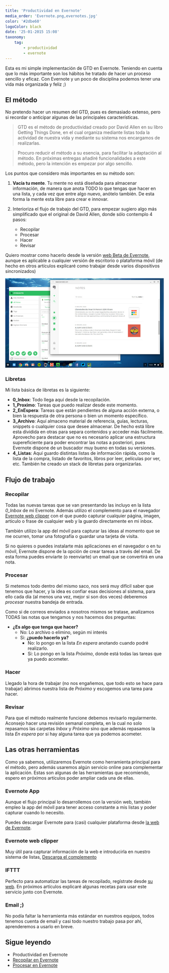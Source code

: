 ```yaml
---
title: 'Productividad en Evernote'
media_order: 'Evernote.png,evernotes.jpg'
color: '#2dbe60'
logoColor: black
date: '25-01-2015 15:08'
taxonomy:
    tag:
        - productividad
        - evernote
---
```


Esta es mi simple implementación de GTD en Evernote. Teniendo en cuenta que lo más importante son los hábitos he tratado de hacer un proceso sencillo y eficaz. Con Evernote y un poco de disciplina podemos tener una vida más organizada y feliz ;)


## El método

No pretendo hacer un resumen del GTD, pues es demasiado extenso, pero si recordar o anticipar algunas de las principales características.

> GTD es el método de productividad creado por David Allen en su libro Getting Things Done, en el cual organiza mediante listas toda la actividad de nuestra vida y mediante su sistema nos encargamos de realizarlas.

> Procuro reducir el método a su esencia, para facilitar la adaptación al método. En próximas entregas añadiré funcionalidades a este método, pero la intención es empezar por algo sencillo.

Los puntos que considero más importantes en su método son:

1. **Vacía tu mente**. Tu mente no está diseñada para almacenar información, de manera que anota TODO lo que tengas que hacer en una lista, y cada vez que entre algo nuevo, anótelo también. De esta forma la mente esta libre para crear e innovar.

2. Interioriza el flujo de trabajo del GTD, para empezar sugiero algo más simplificado que el original de David Allen, donde sólo contemplo 4 pasos:
	- Recopilar
	- Procesar
	- Hacer
	- Revisar


Quiero mostrar como hacerlo desde la versión [web Beta de Evernote](https://www.evernote.com/Home.action), aunque es aplicable a cualquier versión de escritorio o plataforma móvil (de hecho en otros artículos explicaré como trabajar desde varios dispositivos sincronizados)

![Evernote Web Beta (Imagen de OMGChrome)](evernotes.jpg)

### Libretas

Mi lista básica de libretas es la siguiente:

- **0_Inbox**: Todo llega aquí desde la recopilación.
- **1_Proximo**: Tareas que puedo realizar desde este momento.
- **2_EnEspera**: Tareas que están pendientes de alguna acción externa, o bien la respuesta de otra persona o bien un momento específico.
- **3_Archivo**: Aquí almaceno material de referencia, guías, lecturas, snippets o cualquier cosa que desee almacenar. De hecho está libre esta dividida en otras para separa contenidos y acceder más fácilmente. Aprovecho para destacar que no es necesario aplicar una estructura supereficiente para poder encontrar las notas a posteriori, pues Evernote dispone de un buscador muy bueno en todas su versiones.
- **4_Listas**: Aquí guardo distintas listas de información rápida, como la lista de la compra, listado de favoritos, libros por leer, películas por ver, etc. También he creado un stack de libretas para organizarlas.


## Flujo de trabajo

### Recopilar

Todas las nuevas tareas que se van presentando las incluyo en la lista *0_Inbox* de mi Evernote. Además utilizo el complemento para el navegador [Evernote web clipper](https://evernote.com/intl/es/webclipper/) con el que puedo capturar cualquier página, imagen, articulo o frase de cualquier web y la guardo directamente en mi inbox.

También utilizo la app del móvil para capturar las ideas al momento que se me ocurren, tomar una fotografía o guardar una tarjeta de visita.

Si no quieres o puedes instalarte más aplicaciones en el navegador o en tu móvil, Evernote dispone de la opción de crear tareas a través del email. De esta forma puedes enviarte (o reenviarte) un email que se convertirá en una nota.


### Procesar

Si metemos todo dentro del mismo saco, nos será muy difícil saber que tenemos que hacer, y la idea es confiar esas decisiones al sistema, para ello cada día (al menos una vez, mejor si son dos veces) deberemos *procesar* nuestra bandeja de entrada.

Como si de correos enviados a nosotros mismos se tratase, analizamos TODAS las notas que tengamos y nos hacemos dos preguntas:

- **¿Es algo que tenga que hacer?**
	- No: Lo archivo o elimino, según mi interés
	- Si: **¿puedo hacerlo ya?**
		- No: lo pongo en la lista *En espera* anotando cuando podré realizarlo.
		- Si: Lo pongo en la lista *Próximo*, donde está todas las tareas que ya puedo acometer.


### Hacer

Llegado la hora de trabajar (no nos engañemos, que todo esto se hace para trabajar) abrimos nuestra lista de *Próximo* y escogemos una tarea para hacer.


### Revisar

Para que el método realmente funcione debemos revisarlo regularmente. Aconsejo hacer una revisión semanal completa, en la cual no solo repasamos las carpetas *Inbox* y *Próximo* sino que además repasamos la lista *En espera* por si hay alguna tarea que ya podemos acometer.


## Las otras herramientas

Como ya sabemos, utilizaremos Evernote como herramienta principal para el método, pero además usaremos algún servicio online para complementar la aplicación. Estas son algunas de las herramientas que recomiendo, espero en próximos artículos poder ampliar cada una de ellas.

### Evernote App

Aunque el flujo principal lo desarrollemos con la versión web, también empleo la app del móvil para tener acceso constante a mis listas y poder capturar cuando lo necesito.

Puedes descargar Evernote para (casi) cualquier plataforma desde [la web de Evernote](https://evernote.com/intl/es/products/).

### Evernote web clipper

Muy útil para capturar información de la web e introducirla en nuestro sistema de listas, [Descarga el complemento](https://evernote.com/intl/es/webclipper/)

### IFTTT

Perfecto para automatizar las tareas de recopilado, regístrate desde [su web](http://ifttt.com). En próximos artículos explicaré algunas recetas para usar este servicio junto con Evernote.

### Email ;)

No podía faltar la herramienta más estándar en nuestros equipos, todos tenemos cuenta de email y casi todo nuestro trabajo pasa por ahí, aprenderemos a usarlo en breve.

## Sigue leyendo
- Productividad en Evernote
- [Recopilar en Evernote](/blog/recopilar-en-evernote)
- [Procesar en Evernote](/blog/procesar-en-evernote)